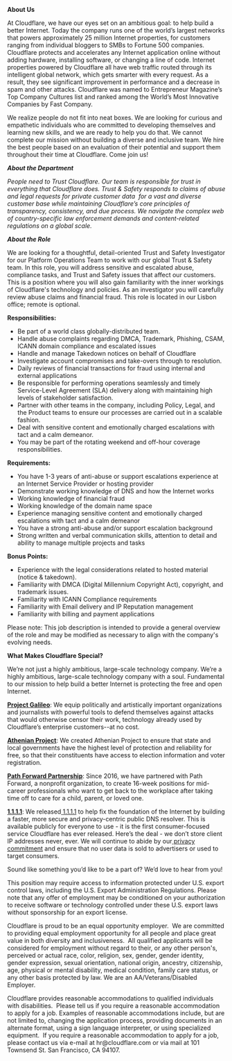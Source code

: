 <div class="content-intro">
	<div><strong>About Us</strong></div>
	<div>
		<p><span style="font-weight: 400;">At Cloudflare, we have our eyes set on an ambitious goal: to help build a better Internet. Today the company runs one of the world’s largest networks that powers approximately 25 million Internet properties, for customers ranging from individual bloggers to SMBs to Fortune 500 companies. Cloudflare protects and accelerates any Internet application online without adding hardware, installing software, or changing a line of code. Internet properties powered by Cloudflare all have web traffic routed through its intelligent global network, which gets smarter with every request. As a result, they see significant improvement in performance and a decrease in spam and other attacks. Cloudflare was named to Entrepreneur Magazine’s Top Company Cultures list and ranked among the World’s Most Innovative Companies by Fast Company.</span><span style="font-weight: 400;">&nbsp;</span></p>
		<p><span style="font-weight: 400;">We realize people do not fit into neat boxes. We are looking for curious and empathetic individuals who are committed to developing themselves and learning new skills, and we are ready to help you do that. We cannot complete our mission without building a diverse and inclusive team. We hire the best people based on an evaluation of their potential and support them throughout their time at Cloudflare. Come join us!&nbsp;</span></p>
	</div>
</div>
<p><strong><em>About the Department</em></strong></p>
<p><em>People need to Trust Cloudflare. Our team is responsible for trust in everything that Cloudflare does. Trust &amp; Safety responds to claims of abuse and legal requests for private customer data&nbsp; for a vast and diverse customer base while maintaining Cloudflare’s core principles of transparency, consistency, and due process. We navigate the complex web of country-specific law enforcement demands and content-related regulations on a global scale.&nbsp;</em></p>
<p><strong><em>About the Role</em></strong></p>
<p>We are looking for a thoughtful, detail-oriented Trust and Safety Investigator for our Platform Operations Team to work with our global Trust &amp; Safety team. In this role, you will address sensitive and escalated abuse, compliance tasks, and Trust and Safety issues that affect our customers. This is a position where you will also gain familiarity with the inner workings of Cloudflare's technology and policies. As an investigator you will carefully review abuse claims and financial fraud. This role is located in our Lisbon office; remote is optional.</p>
<p><strong>Responsibilities:</strong></p>
<ul>
	<li>Be part of a world class globally-distributed team.</li>
	<li>Handle abuse complaints regarding DMCA, Trademark, Phishing, CSAM, ICANN domain compliance and escalated issues</li>
	<li>Handle and manage Takedown notices on behalf of Cloudflare</li>
	<li>Investigate account compromises and take-overs through to resolution.</li>
	<li>Daily reviews of financial transactions for fraud using internal and external applications</li>
	<li>Be responsible for performing operations seamlessly and timely Service-Level Agreement (SLA) delivery along with maintaining high levels of stakeholder satisfaction.</li>
	<li>Partner with other teams in the company, including Policy, Legal, and the Product teams to ensure our processes are carried out in a scalable fashion.</li>
	<li>Deal with sensitive content and emotionally charged escalations with tact and a calm demeanor.</li>
	<li>You may be part of the rotating weekend and off-hour coverage responsibilities.</li>
</ul>
<p><strong>Requirements:</strong></p>
<ul>
	<li>You have 1-3 years of anti-abuse or support escalations experience at an Internet Service Provider or hosting provider</li>
	<li>Demonstrate working knowledge of DNS and how the Internet works</li>
	<li>Working knowledge of financial fraud</li>
	<li>Working knowledge of the domain name space</li>
	<li>Experience managing sensitive content and emotionally charged escalations with tact and a calm demeanor</li>
	<li>You have a strong anti-abuse and/or support escalation background</li>
	<li>Strong written and verbal communication skills, attention to detail and ability to manage multiple projects and tasks</li>
</ul>
<p><strong>Bonus Points:</strong></p>
<ul>
	<li>Experience with the legal considerations related to hosted material (notice &amp; takedown).</li>
	<li>Familiarity with DMCA (Digital Millennium Copyright Act), copyright, and trademark issues.</li>
	<li>Familiarity with ICANN Compliance requirements</li>
	<li>Familiarity with Email delivery and IP Reputation management</li>
	<li>Familiarity with billing and payment applications</li>
</ul>
<p>Please note: This job description is intended to provide a general overview of the role and may be modified as necessary to align with the company's evolving needs.</p>
<div class="content-conclusion">
	<p><strong>What Makes Cloudflare Special?</strong></p>
	<p><span style="font-weight: 400;">We’re not just a highly ambitious, large-scale technology company. We’re a highly ambitious, large-scale technology company with a soul. Fundamental to our mission to help build a better Internet is protecting the free and open Internet.</span></p>
	<p><a href="https://blog.cloudflare.com/protecting-free-expression-online/"><strong>Project Galileo</strong></a><span style="font-weight: 400;">: We equip politically and artistically important organizations and journalists with powerful tools to defend themselves against attacks that would otherwise censor their work, technology already used by Cloudflare’s enterprise customers--at no cost.</span></p>
	<p><strong><a href="https://www.cloudflare.com/athenian/">Athenian Project</a></strong><span style="font-weight: 400;">: We created Athenian Project to ensure that state and local governments have the highest level of protection and reliability for free, so that their constituents have access to election information and voter registration.</span></p>
	<p><a href="https://blog.cloudflare.com/tag/path-forward/"><strong>Path Forward Partnership</strong></a><span style="font-weight: 400;">: Since 2016, we have partnered with Path Forward, a nonprofit organization, to create 16-week positions for mid-career professionals who want to get back to the workplace after taking time off to care for a child, parent, or loved one.</span></p>
	<p><a href="https://1.1.1.1/"><strong>1.1.1.1</strong></a><span style="font-weight: 400;">: We released</span><a href="https://1.1.1.1/"> <span style="font-weight: 400;">1.1.1.1</span></a><span style="font-weight: 400;"> to help fix the foundation of the Internet by building a faster, more secure and privacy-centric public DNS resolver. This is available publicly for everyone to use - it is the first consumer-focused service Cloudflare has ever released. Here’s the deal - we don’t store client IP addresses never, ever. We will continue to abide by our</span><a href="https://developers.cloudflare.com/1.1.1.1/privacy/public-dns-resolver"> privacy commitment</a><span style="font-weight: 400;"> and ensure that no user data is sold to advertisers or used to target consumers.</span></p>
	<p><span style="font-weight: 400;">Sound like something you’d like to be a part of? We’d love to hear from you!</span></p>
	<p><span style="font-weight: 400;">This position may require access to information protected under U.S. export control laws, including the U.S. Export Administration Regulations. Please note that any offer of employment may be conditioned on your authorization to receive software or technology controlled under these U.S. export laws without sponsorship for an export license.</span></p>
	<p><span style="font-weight: 400;">Cloudflare is proud to be an equal opportunity employer. &nbsp;We are committed to providing equal employment opportunity for all people and place great value in both diversity and inclusiveness. &nbsp;All qualified applicants will be considered for employment without regard to their, or any other person's, perceived or actual</span> <span style="font-weight: 400;">race, color, religion, sex, gender, gender identity, gender expression, sexual orientation, national origin, ancestry, citizenship, age, physical or mental disability, medical condition, family care status, or any other basis protected by law. </span><span style="font-weight: 400;">We are an AA/Veterans/Disabled Employer.</span></p>
	<p><span style="font-weight: 400;">Cloudflare provides reasonable accommodations to qualified individuals with disabilities. &nbsp;Please tell us if you require a reasonable accommodation to apply for a job. Examples of reasonable accommodations include, but are not limited to, changing the application process, providing documents in an alternate format, using a sign language interpreter, or using specialized equipment. &nbsp;If you require a reasonable accommodation to apply for a job, please contact us via e-mail at </span><span style="font-weight: 400;">hr@cloudflare.com</span><span style="font-weight: 400;"> or via mail at 101 Townsend St. San Francisco, CA 94107.</span></p>
</div>